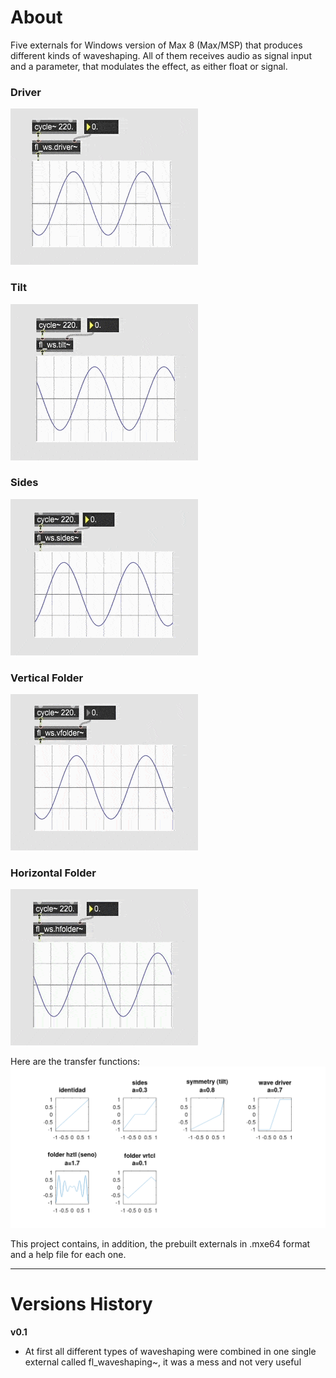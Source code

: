 # About

Five externals for Windows version of Max 8 (Max/MSP) that produces different kinds of waveshaping. All of them receives audio as signal input and a parameter, that modulates the effect, as either float or signal.

### Driver

<img src="example/demowsdriver.gif" width="300">

### Tilt

<img src="example/demowstilt.gif" width="300">

### Sides

<img src="example/demowssides.gif" width="300">

### Vertical Folder

<img src="example/demowsvfolder.gif" width="300">

### Horizontal Folder

<img src="example/demowshfolder.gif" width="300">

Here are the transfer functions:
<img src="example/transfer.png" width="600">

This project contains, in addition, the prebuilt externals in .mxe64 format and a help file for each one.

------------------------------------------------------

# Versions History

**v0.1**
- At first all different types of waveshaping were combined in one single external called fl_waveshaping\~, it was a mess and not very useful